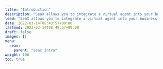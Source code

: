 ```yaml
---
title: "Introduction"
description: "SeaX allows you to integrate a virtual agent into your business's website and social media accounts to automatically handle incoming customer requests."
lead: "SeaX allows you to integrate a virtual agent into your business's website and social media accounts to automatically handle incoming customer requests."
date: 2022-03-14T08:48:57+00:00
lastmod: 2022-03-14T08:48:57+00:00
draft: false
images: []
menu:
  seax:
    parent: "seax_intro"
weight: 100
toc: true
---
```


